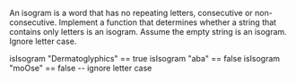 An isogram is a word that has no repeating letters, consecutive or non-consecutive. 
Implement a function that determines whether a string that contains only letters is an isogram. 
Assume the empty string is an isogram. Ignore letter case.

isIsogram "Dermatoglyphics" == true
isIsogram "aba" == false
isIsogram "moOse" == false -- ignore letter case
